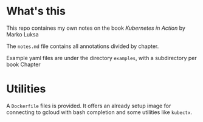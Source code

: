 # What's this
This repo containes my own notes on the book _Kubernetes in Action_ by Marko Luksa

The `notes.md` file contains all annotations divided by chapter.

Example yaml files are under the directory `examples`, with a subdirectory per book Chapter

# Utilities
A `Dockerfile` files is provided. It offers an already setup image for connecting to gcloud with bash completion and some utilities like `kubectx`.